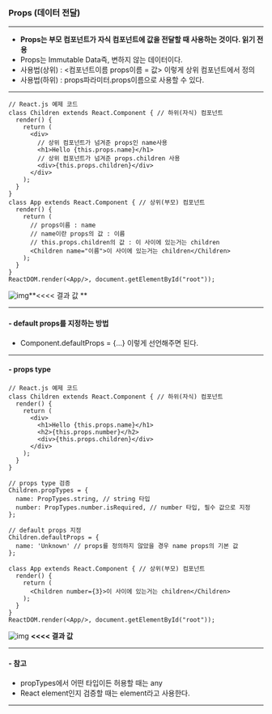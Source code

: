 ### Props (데이터 전달)

****

* **Props는 부모 컴포넌트가 자식 컴포넌트에 값을 전달할 때 사용하는 것이다. 읽기 전용**
* Props는 Immutable Data즉, 변하지 않는 데이터이다.
* 사용법(상위) : <컴포넌트이름 props이름 = 값> 이렇게 상위 컴포넌트에서 정의
* 사용법(하위) : props파라미터.props이름으로 사용할 수 있다.

****

```react
// React.js 예제 코드
class Children extends React.Component { // 하위(자식) 컴포넌트
  render() {
    return (
      <div>
        // 상위 컴포넌트가 넘겨준 props인 name사용
        <h1>Hello {this.props.name}</h1>
        // 상위 컴포넌트가 넘겨준 props.children 사용
        <div>{this.props.children}</div>
      </div>
    );
  }
}
class App extends React.Component { // 상위(부모) 컴포넌트
  render() {
    return (
      // props이름 : name
      // name이란 props의 값 : 이름
      // this.props.children의 값 : 이 사이에 있는거는 children
      <Children name="이름">이 사이에 있는거는 children</Children>
    );
  }
}
ReactDOM.render(<App/>, document.getElementById("root"));
```

![img](https://miro.medium.com/max/238/1*syLRLbOPnBDoYNNygi-TMw.png)**<<<< 결과 값 **

****

#### - default props를 지정하는 방법

* Component.defaultProps = {…} 이렇게 선언해주면 된다.

****

#### - props type

````react
// React.js 예제 코드
class Children extends React.Component { // 하위(자식) 컴포넌트
  render() {
    return (
      <div>
        <h1>Hello {this.props.name}</h1>
        <h2>{this.props.number}</h2>
        <div>{this.props.children}</div>
      </div>
    );
  }
}

// props type 검증
Children.propTypes = {
  name: PropTypes.string, // string 타입
  number: PropTypes.number.isRequired, // number 타입, 필수 값으로 지정
};

// default props 지정
Children.defaultProps = {
  name: 'Unknown' // props를 정의하지 않았을 경우 name props의 기본 값
};

class App extends React.Component { // 상위(부모) 컴포넌트
  render() {
    return (
      <Children number={3}>이 사이에 있는거는 children</Children>
    );
  }
}
ReactDOM.render(<App/>, document.getElementById("root"));
````

![img](https://miro.medium.com/max/252/1*PGvY0rVxuacsEZr8sezh8A.png) **<<<< 결과 값**

****

#### - 참고

*  propTypes에서 어떤 타입이든 허용할 때는 any
* React element인지 검증할 때는 element라고 사용한다.

*****



